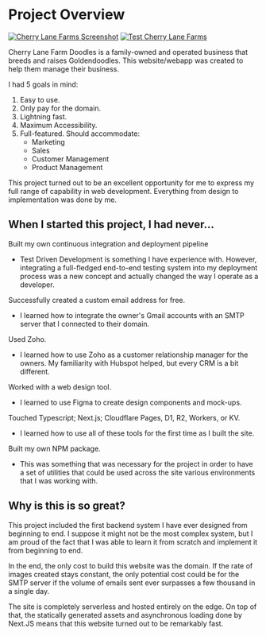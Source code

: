 # Project Overview
[![Cherry Lane Farms Screenshot](https://portfolio.thetyster.dev/static/img/cherrylane-farm-ss.png)](https://cherrylanefarmdoodles.com)
[![Test Cherry Lane Farms](https://github.com/theTyster/cherrylanefarmdoodles/actions/workflows/main.yaml/badge.svg)](https://github.com/theTyster/cherrylanefarmdoodles)

Cherry Lane Farm Doodles is a family-owned and operated business that breeds and raises Goldendoodles. This website/webapp was created to help them manage their business.

I had 5 goals in mind:

  1. Easy to use.
  2. Only pay for the domain.
  3. Lightning fast.
  4. Maximum Accessibility.
  5. Full-featured. Should accommodate:
      - Marketing
      - Sales
      - Customer Management
      - Product Management

This project turned out to be an excellent opportunity for me to express my full range of capability in web development. Everything from design to implementation was done by me.

## When I started this project, I had never…

Built my own continuous integration and deployment pipeline
  - Test Driven Development is something I have experience with. However, integrating a full-fledged end-to-end testing system into my deployment process was a new concept and actually changed the way I operate as a developer.

Successfully created a custom email address for free.
  - I learned how to integrate the owner's Gmail accounts with an SMTP server that I connected to their domain.

Used Zoho.
  - I learned how to use Zoho as a customer relationship manager for the owners. My familiarity with Hubspot helped, but every CRM is a bit different.

Worked with a web design tool.
  - I learned to use Figma to create design components and mock-ups.

Touched Typescript; Next.js; Cloudflare Pages, D1, R2, Workers, or KV.
  - I learned how to use all of these tools for the first time as I built the site.

Built my own NPM package.
  - This was something that was necessary for the project in order to have a set of utilities that could be used across the site various environments that I was working with.

## Why is this is so great?

This project included the first backend system I have ever designed from beginning to end. I suppose it might not be the most complex system, but I am proud of the fact that I was able to learn it from scratch and implement it from beginning to end.

In the end, the only cost to build this website was the domain. If the rate of images created stays constant, the only potential cost could be for the SMTP server if the volume of emails sent ever surpasses a few thousand in a single day.

The site is completely serverless and hosted entirely on the edge. On top of that, the statically generated assets and asynchronous loading done by Next.JS means that this website turned out to be remarkably fast.
